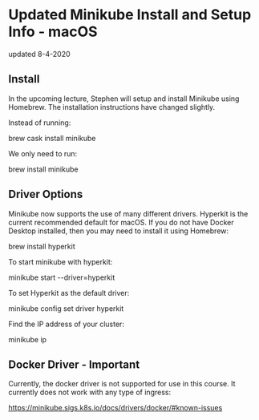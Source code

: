 # Updated Minikube Install and Setup Info - macOS

updated 8-4-2020

## Install

In the upcoming lecture, Stephen will setup and install Minikube using Homebrew. The installation instructions have changed slightly.

Instead of running:

brew cask install minikube

We only need to run:

brew install minikube

## Driver Options

Minikube now supports the use of many different drivers. Hyperkit is the current recommended default for macOS. If you do not have Docker Desktop installed, then you may need to install it using Homebrew:

brew install hyperkit

To start minikube with hyperkit:

minikube start --driver=hyperkit

To set Hyperkit as the default driver:

minikube config set driver hyperkit

Find the IP address of your cluster:

minikube ip

## Docker Driver - Important

Currently, the docker driver is not supported for use in this course. It currently does not work with any type of ingress:

https://minikube.sigs.k8s.io/docs/drivers/docker/#known-issues
